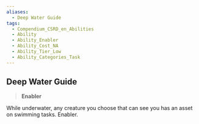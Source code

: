 ```yaml
---
aliases:
  - Deep Water Guide
tags:
  - Compendium_CSRD_en_Abilities
  - Ability
  - Ability_Enabler
  - Ability_Cost_NA
  - Ability_Tier_Low
  - Ability_Categories_Task
---
```

  
    
## Deep Water Guide    
>**Enabler**  
    
While underwater, any creature you choose that can see you has an asset on swimming tasks. Enabler.